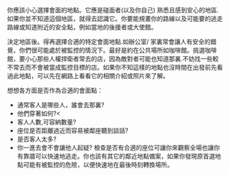 [Title]: # (定位選擇)
[Difficulty]: # (初學者)
[Order]: # (1)

你應該小心選擇會面的地點。它應是碰面者(以及你自己) 熟悉且感到安心的地區.如果你並不知道這個地區，就得去認識它。你要能規畫你的路線以及可能要的逃走路線或知道附近的安全點，例如當地的後援者或大使館。

決定地區後。得再選擇合適的特定會面地點.如辦公室/ 家裏常會讓人有安全的錯覺，你們很可能處於被監控的情況下。最好是約在公共場所如咖啡館。挑選咖啡館，要小心那些人權捍衛者常去的店，因為敵對者可能也知道那裏.不妨找一些較不常去而不會被當成監控目標的店。如果你不知這樣的地點也沒時間在出發前先看過此地點，可以先在網路上看看它的相關介紹或照片來了解。

想想各方面是否作為合適的會面點：
* 通常客人是哪些人，誰會去那裏?
* 他們穿著如何?<
* 客人人數,可容納數量?
* 座位是否距離過近而容易被鄰座聽到談話?
* 是否客人太多?
* 你一進去會不會讓他人起疑?
檢查是否有合適的座位可讓你來觀察全場也讓你有靠牆可以快速地逃走。你也該有其它的鄰近地點備案，如果你發現原首選地點可能有被監控的危險，以便快速地在最後時刻轉換場所。